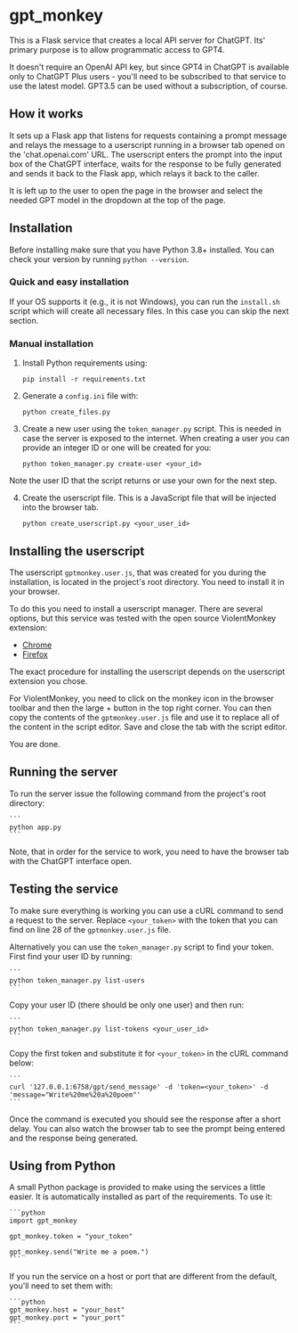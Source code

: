 # gpt_monkey

This is a Flask service that creates a local API server for ChatGPT. Its' primary purpose is to allow programmatic access to GPT4.

It doesn't require an OpenAI API key, but since GPT4 in ChatGPT is available only to
ChatGPT Plus users - you'll need to be subscribed to that service to use the latest model.
GPT3.5 can be used without a subscription, of course.

## How it works

It sets up a Flask app that listens for requests containing a prompt message and relays the message to a userscript running in a 
browser tab opened on the 'chat.openai.com' URL. The userscript enters the prompt into the input box of the ChatGPT interface, waits for
the response to be fully generated and sends it back to the Flask app, which relays it back to the caller.

It is left up to the user to open the page in the browser and select the needed GPT model in the dropdown at the top of the page.

## Installation

Before installing make sure that you have Python 3.8+ installed. You can check your version by running `python --version`.

### Quick and easy installation

If your OS supports it (e.g., it is not Windows), you can run the `install.sh` script 
which will create all necessary files. In this case you can skip the next section.

### Manual installation

1. Install Python requirements using:

    ```
    pip install -r requirements.txt
    ```

2. Generate a `config.ini` file with:

    ```
    python create_files.py
    ```

3. Create a new user using the `token_manager.py` script. This is needed in case
the server is exposed to the internet. When creating a user you can provide an integer
ID or one will be created for you:

    ```
    python token_manager.py create-user <your_id>
    ```

Note the user ID that the script returns or use your own for the next step.

4. Create the userscript file. This is a JavaScript file that will be injected into the browser tab.

    ```
    python create_userscript.py <your_user_id>
    ```

## Installing the userscript

The userscript `gptmonkey.user.js`, that was created for you during the installation, is
located in the project's root directory. You need to install it in your browser.

To do this you need to install a userscript manager. There are several options, but this
service was tested with the open source ViolentMonkey extension:

* [Chrome](https://chrome.google.com/webstore/detail/violentmonkey/jinjaccalgkegednnccohejagnlnfdag)
* [Firefox](https://addons.mozilla.org/en-US/firefox/addon/violentmonkey/)

The exact procedure for installing the userscript depends on the userscript extension you chose.

For ViolentMonkey, you need to click on the monkey icon in the browser toolbar and then
the large + button in the top right corner. You can then copy the contents of the `gptmonkey.user.js` file and use it to replace all of the content in the script editor. 
Save and close the tab with the script editor.

You are done.

## Running the server

To run the server issue the following command from the project's root directory:

    ```
    python app.py
    ```

Note, that in order for the service to work, you need to have the browser tab with the ChatGPT interface open.

## Testing the service

To make sure everything is working you can use a cURL command to send a request to the server. Replace `<your_token>` with the token that you can find on line 28 of the
`gptmonkey.user.js` file.

Alternatively you can use the `token_manager.py` script to find your token. First find
your user ID by running:

    ```
    python token_manager.py list-users
    ```

Copy your user ID (there should be only one user) and then run:

    ```
    python token_manager.py list-tokens <your_user_id>
    ```

Copy the first token and substitute it for `<your_token>` in the cURL command below:

    ```
    curl '127.0.0.1:6758/gpt/send_message' -d 'token=<your_token>' -d 'message="Write%20me%20a%20poem"'
    ```

Once the command is executed you should see the response after a short delay. You can
also watch the browser tab to see the prompt being entered and the response being generated.

## Using from Python

A small Python package is provided to make using the services a little easier. It is automatically installed as part of the requirements.
To use it:

    ```python
    import gpt_monkey
    
    gpt_monkey.token = "your_token"
    
    gpt_monkey.send("Write me a poem.")
    ```
    
If you run the service on a host or port that are different from the default, you'll need to set them with:

    ```python
    gpt_monkey.host = "your_host"
    gpt_monkey.port = "your_port"
    ```
    

